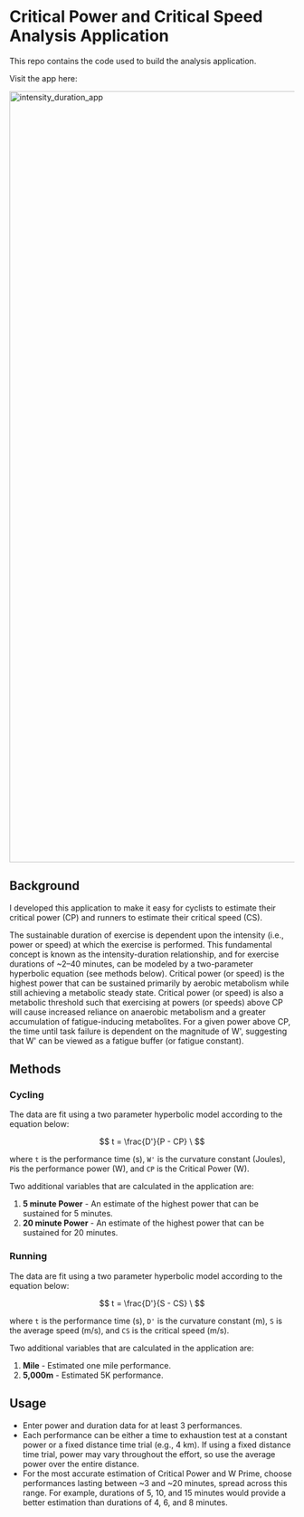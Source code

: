 # Critical Power and Critical Speed Analysis Application

This repo contains the code used to build the analysis application.

Visit the app here:


<img width="1363" alt="intensity_duration_app" src="https://github.com/user-attachments/assets/b05f0efa-50cf-4f64-bf81-d4ab7f261cec" />


## Background

I developed this application to make it easy for cyclists to estimate their critical power (CP) and runners to estimate their critical speed (CS).

The sustainable duration of exercise is dependent upon the intensity (i.e., power or speed) at which the exercise is performed. This fundamental concept is known as the intensity-duration relationship, and for exercise durations of ~2–40 minutes, can be modeled by a two-parameter hyperbolic equation (see methods below). Critical power (or speed) is the highest power that can be sustained primarily by aerobic metabolism while still achieving a metabolic steady state. Critical power (or speed) is also a metabolic threshold such that exercising at powers (or speeds) above CP will cause increased reliance on anaerobic metabolism and a greater accumulation of fatigue-inducing metabolites. For a given power above CP, the time until task failure is dependent on the magnitude of W', suggesting that W' can be viewed as a fatigue buffer (or fatigue constant). 


## Methods

### Cycling
The data are fit using a two parameter hyperbolic model according to the equation below:

$$
t = \frac{D'}{P - CP} \
$$

where `t` is the performance time (s), `W'` is the curvature constant (Joules), `P`is the performance power (W), and `CP` is the Critical Power (W). 

Two additional variables that are calculated in the application are:

1. **5 minute Power** - An estimate of the highest power that can be sustained for 5 minutes.
2. **20 minute Power** - An estimate of the highest power that can be sustained for 20 minutes.


### Running
The data are fit using a two parameter hyperbolic model according to the equation below:

$$
t = \frac{D'}{S - CS} \
$$

where `t` is the performance time (s), `D'` is the curvature constant (m), `S` is the average speed (m/s), and `CS` is the critical speed (m/s).

Two additional variables that are calculated in the application are:

1. **Mile** - Estimated one mile performance.
2. **5,000m** - Estimated 5K performance.


## Usage

- Enter power and duration data for at least 3 performances.
- Each performance can be either a time to exhaustion test at a constant power or a fixed distance time trial (e.g., 4 km). If using a fixed distance time trial, power may vary throughout the effort, so use the average power over the entire distance.
- For the most accurate estimation of Critical Power and W Prime, choose performances lasting between ~3 and ~20 minutes, spread across this range. For example, durations of 5, 10, and 15 minutes would provide a better estimation than durations of 4, 6, and 8 minutes.
